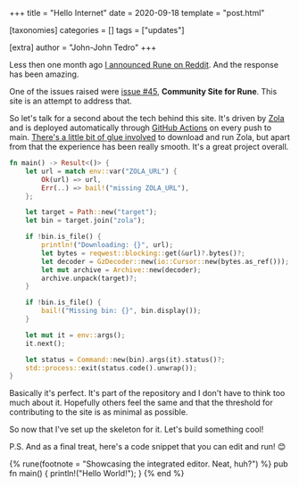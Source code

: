 +++
title = "Hello Internet"
date = 2020-09-18
template = "post.html"

[taxonomies]
categories = []
tags = ["updates"]

[extra]
author = "John-John Tedro"
+++

Less then one month ago [I announced Rune on
Reddit](https://www.reddit.com/r/rust/comments/in67d3/introducing_rune_a_new_stackbased_dynamic/).
And the response has been amazing.

One of the issues raised were [issue
#45](https://github.com/rune-rs/rune/issues/45), **Community Site for Rune**.
This site is an attempt to address that.

<!-- more -->

So let's talk for a second about the tech behind this site. It's driven by
[Zola](https://www.getzola.org/) and is deployed automatically through [GitHub
Actions](https://github.com/rune-rs/rune/actions?query=workflow%3ASite) on every
push to main. [There's a little bit of glue
involved](https://github.com/rune-rs/rune/tree/main/tools/site) to
download and run Zola, but apart from that the experience has been really
smooth. It's a great project overall.

```rust
fn main() -> Result<()> {
    let url = match env::var("ZOLA_URL") {
        Ok(url) => url,
        Err(..) => bail!("missing ZOLA_URL"),
    };

    let target = Path::new("target");
    let bin = target.join("zola");

    if !bin.is_file() {
        println!("Downloading: {}", url);
        let bytes = reqwest::blocking::get(&url)?.bytes()?;
        let decoder = GzDecoder::new(io::Cursor::new(bytes.as_ref()));
        let mut archive = Archive::new(decoder);
        archive.unpack(target)?;
    }

    if !bin.is_file() {
        bail!("Missing bin: {}", bin.display());
    }

    let mut it = env::args();
    it.next();

    let status = Command::new(bin).args(it).status()?;
    std::process::exit(status.code().unwrap());
}
```

Basically it's perfect. It's part of the repository and I don't have to think
too much about it. Hopefully others feel the same and that the threshold for
contributing to the site is as minimal as possible.

So now that I've set up the skeleton for it. Let's build something cool!

P.S. And as a final treat, here's a code snippet that you can edit and run! 😊

{% rune(footnote = "Showcasing the integrated editor. Neat, huh?") %}
pub fn main() {
    println!("Hello World!");
}
{% end %}
